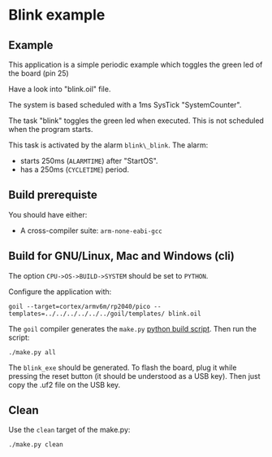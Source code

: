 # Blink example

## Example
This application is a simple periodic example which toggles the green led of the board (pin 25)

Have a look into "blink.oil" file.

The system is based scheduled with a 1ms SysTick "SystemCounter".

The task "blink" toggles the green led when executed.
This is not scheduled when the program starts.

This task is activated by the alarm `blink\_blink`. The alarm:

 * starts 250ms (`ALARMTIME`) after "StartOS".
 * has a 250ms (`CYCLETIME`) period.

## Build prerequiste

You should have either: 

 * A cross-compiler suite: `arm-none-eabi-gcc`

## Build for GNU/Linux, Mac and Windows (cli)
The option `CPU->OS->BUILD->SYSTEM` should be set to `PYTHON`.

Configure the application with: 

```
goil --target=cortex/armv6m/rp2040/pico --templates=../../../../../../goil/templates/ blink.oil
```

The `goil` compiler generates the `make.py` [python build script](https://github.com/TrampolineRTOS/trampoline/wiki/Application-Build-system). Then run the script:

```
./make.py all
```

The `blink_exe` should be generated. To flash the board, plug it while pressing the reset button (it should be understood as a USB key). Then just copy the .uf2 file on the USB key.

## Clean

Use the `clean` target of the make.py:

```
./make.py clean
```
